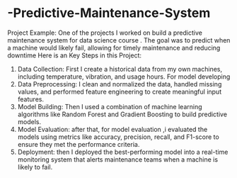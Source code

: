 # -Predictive-Maintenance-System

Project Example:
One of the projects I worked on build a predictive maintenance system for data science course . 
The goal was to predict when a machine would likely fail, allowing for timely maintenance and reducing downtime
Here is an Key Steps in this Project:
1.	Data Collection:
First I create a historical data from my own machines, including temperature, vibration, and usage hours.
For model developing 
2.	Data Preprocessing: 
I clean and normalized the data, handled missing values, and performed feature engineering to create meaningful input features.
3.	Model Building: 
Then I used a combination of machine learning algorithms like Random Forest and Gradient Boosting to build predictive models.
4.	Model Evaluation:
after that, for model evaluation ,i evaluated the models using metrics like accuracy, precision, recall, and F1-score to ensure they met the performance criteria.
5.	Deployment: 
then I deployed the best-performing model into a real-time monitoring system that alerts maintenance teams when a machine is likely to fail.
